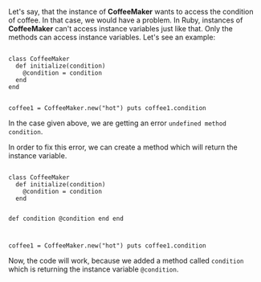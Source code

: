 Let's say, that the instance of **CoffeeMaker**
wants to access the condition of coffee.
In that case, we would have a problem.
In Ruby, instances of **CoffeeMaker** can't access
instance variables just like that.
Only the methods can access instance variables.
Let's see an example:

<codeblock language="ruby" type="lesson">
<code>
class CoffeeMaker
  def initialize(condition)
    @condition = condition
  end
end

coffee1 = CoffeeMaker.new("hot")
puts coffee1.condition
</code>
</codeblock>

In the case given above, we are
getting an error `undefined method condition`.

In order to fix this error,
we can create a method which
will return the instance variable.

<codeblock language="ruby" type="lesson">
<code>
class CoffeeMaker
  def initialize(condition)
    @condition = condition
  end

  def condition
    @condition
  end
end

coffee1 = CoffeeMaker.new("hot")
puts coffee1.condition
</code>
</codeblock>

Now, the code will work,
because we added a method
called `condition` which is returning
the instance variable `@condition`.
